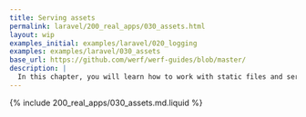 ```yaml
---
title: Serving assets
permalink: laravel/200_real_apps/030_assets.html
layout: wip
examples_initial: examples/laravel/020_logging
examples: examples/laravel/030_assets
base_url: https://github.com/werf/werf-guides/blob/master/
description: |
  In this chapter, you will learn how to work with static files and serve them to the client correctly.
---
```


{% include 200_real_apps/030_assets.md.liquid %}
